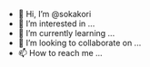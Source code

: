 - 👋 Hi, I’m @sokakori
- 👀 I’m interested in ...
- 🌱 I’m currently learning ...
- 💞️ I’m looking to collaborate on ...
- 📫 How to reach me ...

<!---
sokakori/sokakori is a ✨ special ✨ repository because its `README.md` (this file) appears on your GitHub profile.
You can click the Preview link to take a look at your changes.
--->
